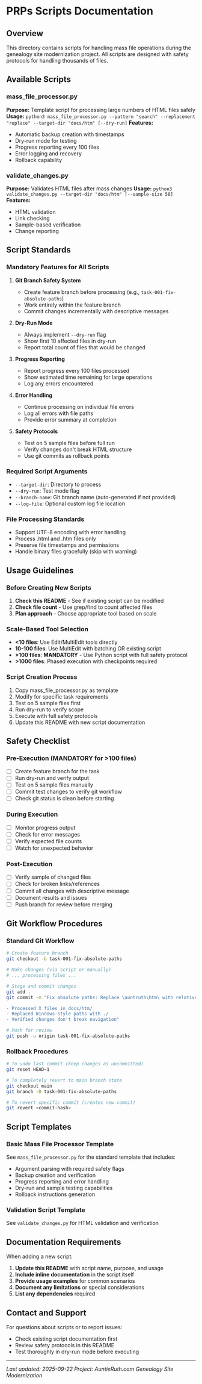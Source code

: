 # PRPs Scripts Documentation

## Overview
This directory contains scripts for handling mass file operations during the genealogy site modernization project. All scripts are designed with safety protocols for handling thousands of files.

## Available Scripts

### mass_file_processor.py
**Purpose:** Template script for processing large numbers of HTML files safely
**Usage:** `python3 mass_file_processor.py --pattern "search" --replacement "replace" --target-dir "docs/htm" [--dry-run]`
**Features:**
- Automatic backup creation with timestamps
- Dry-run mode for testing
- Progress reporting every 100 files
- Error logging and recovery
- Rollback capability

### validate_changes.py
**Purpose:** Validates HTML files after mass changes
**Usage:** `python3 validate_changes.py --target-dir "docs/htm" [--sample-size 50]`
**Features:**
- HTML validation
- Link checking
- Sample-based verification
- Change reporting

## Script Standards

### Mandatory Features for All Scripts
1. **Git Branch Safety System**
   - Create feature branch before processing (e.g., `task-001-fix-absolute-paths`)
   - Work entirely within the feature branch
   - Commit changes incrementally with descriptive messages

2. **Dry-Run Mode**
   - Always implement `--dry-run` flag
   - Show first 10 affected files in dry-run
   - Report total count of files that would be changed

3. **Progress Reporting**
   - Report progress every 100 files processed
   - Show estimated time remaining for large operations
   - Log any errors encountered

4. **Error Handling**
   - Continue processing on individual file errors
   - Log all errors with file paths
   - Provide error summary at completion

5. **Safety Protocols**
   - Test on 5 sample files before full run
   - Verify changes don't break HTML structure
   - Use git commits as rollback points

### Required Script Arguments
- `--target-dir`: Directory to process
- `--dry-run`: Test mode flag
- `--branch-name`: Git branch name (auto-generated if not provided)
- `--log-file`: Optional custom log file location

### File Processing Standards
- Support UTF-8 encoding with error handling
- Process .html and .htm files only
- Preserve file timestamps and permissions
- Handle binary files gracefully (skip with warning)

## Usage Guidelines

### Before Creating New Scripts
1. **Check this README** - See if existing script can be modified
2. **Check file count** - Use grep/find to count affected files
3. **Plan approach** - Choose appropriate tool based on scale

### Scale-Based Tool Selection
- **<10 files**: Use Edit/MultiEdit tools directly
- **10-100 files**: Use MultiEdit with batching OR existing script
- **>100 files**: **MANDATORY** - Use Python script with full safety protocol
- **>1000 files**: Phased execution with checkpoints required

### Script Creation Process
1. Copy mass_file_processor.py as template
2. Modify for specific task requirements
3. Test on 5 sample files first
4. Run dry-run to verify scope
5. Execute with full safety protocols
6. Update this README with new script documentation

## Safety Checklist

### Pre-Execution (MANDATORY for >100 files)
- [ ] Create feature branch for the task
- [ ] Run dry-run and verify output
- [ ] Test on 5 sample files manually
- [ ] Commit test changes to verify git workflow
- [ ] Check git status is clean before starting

### During Execution
- [ ] Monitor progress output
- [ ] Check for error messages
- [ ] Verify expected file counts
- [ ] Watch for unexpected behavior

### Post-Execution
- [ ] Verify sample of changed files
- [ ] Check for broken links/references
- [ ] Commit all changes with descriptive message
- [ ] Document results and issues
- [ ] Push branch for review before merging

## Git Workflow Procedures

### Standard Git Workflow
```bash
# Create feature branch
git checkout -b task-001-fix-absolute-paths

# Make changes (via script or manually)
# ... processing files ...

# Stage and commit changes
git add .
git commit -m "Fix absolute paths: Replace \auntruth\htm\ with relative paths

- Processed X files in docs/htm/
- Replaced Windows-style paths with ./
- Verified changes don't break navigation"

# Push for review
git push -u origin task-001-fix-absolute-paths
```

### Rollback Procedures
```bash
# To undo last commit (keep changes as uncommitted)
git reset HEAD~1

# To completely revert to main branch state
git checkout main
git branch -D task-001-fix-absolute-paths

# To revert specific commit (creates new commit)
git revert <commit-hash>
```

## Script Templates

### Basic Mass File Processor Template
See `mass_file_processor.py` for the standard template that includes:
- Argument parsing with required safety flags
- Backup creation and verification
- Progress reporting and error handling
- Dry-run and sample testing capabilities
- Rollback instructions generation

### Validation Script Template
See `validate_changes.py` for HTML validation and verification

## Documentation Requirements

When adding a new script:
1. **Update this README** with script name, purpose, and usage
2. **Include inline documentation** in the script itself
3. **Provide usage examples** for common scenarios
4. **Document any limitations** or special considerations
5. **List any dependencies** required

## Contact and Support

For questions about scripts or to report issues:
- Check existing script documentation first
- Review safety protocols in this README
- Test thoroughly in dry-run mode before executing

---
*Last updated: 2025-09-22*
*Project: AuntieRuth.com Genealogy Site Modernization*